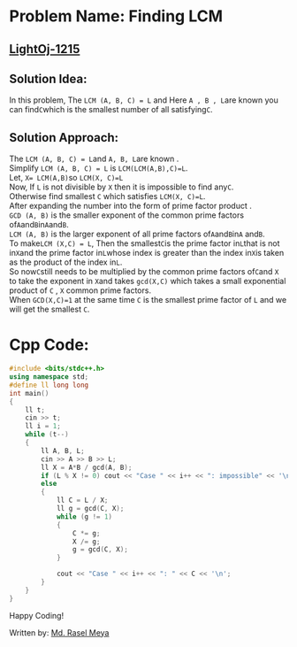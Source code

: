 # Problem Name: Finding LCM
## [LightOj-1215](https://lightoj.com/problem/finding-lcm)
## Solution Idea:
In this problem, The ` LCM (A, B, C) = L ` and Here ` A , B , L `are known you can find` C `which is the smallest number of all satisfying` C `.

## Solution Approach:

The ` LCM (A, B, C) = L `and ` A, B, L `are known .<br>
Simplify ` LCM (A, B, C) = L ` is ` LCM(LCM(A,B),C)=L `.<br>
Let, ` X= LCM(A,B) `so ` LCM(X, C)=L `<br>
Now, If ` L ` is not divisible by ` X ` then it is impossible to find any` C `.<br> Otherwise find smallest `C` which satisfies `LCM(X, C)=L`.<br>
After expanding the number into the form of prime factor product .<br> 
` GCD (A, B) ` is the smaller exponent of the common prime factors of` A `and` B `in` A `and` B `.<br>
`LCM (A, B)` is the larger exponent of all prime factors of` A `and` B `in` A ` and` B `.<br>
To make` LCM (X,C) = L `, Then the smallest` C `is the prime factor in` L `that is not in` X `and the prime factor in` L `whose index is greater than the index in` X `is taken as the product of the index in` L `.<br>
So now` C `still needs to be multiplied by the common prime factors of` C `and ` X ` to take the exponent in ` X `and takes ` gcd(X,C) ` which takes a small exponential product of ` C ` , ` X ` common prime factors.<br>
When ` GCD(X,C)=1 ` at the same time ` C ` is the smallest prime factor of ` L ` and we will get the smallest ` C `.



# Cpp Code:
```cpp
#include <bits/stdc++.h>
using namespace std;
#define ll long long
int main()
{
	ll t;
	cin >> t;
	ll i = 1;
	while (t--)
	{
		ll A, B, L;
		cin >> A >> B >> L;
		ll X = A*B / gcd(A, B);
		if (L % X != 0) cout << "Case " << i++ << ": impossible" << '\n';
		else
		{
			ll C = L / X;
			ll g = gcd(C, X);
			while (g != 1)
			{
				C *= g;
				X /= g;
				g = gcd(C, X);
			}

			cout << "Case " << i++ << ": " << C << '\n';
		}
	}
}

```

Happy Coding!

Written by: [Md. Rasel Meya](https://lightoj.com/user/rhrasel94)